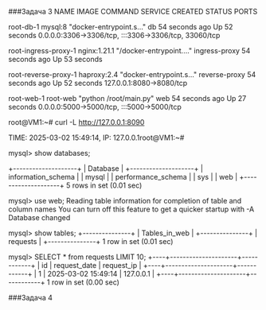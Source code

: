 ###Задача 3
NAME                   IMAGE          COMMAND                  SERVICE         CREATED          STATUS          PORTS

root-db-1              mysql:8        "docker-entrypoint.s…"   db              54 seconds ago   Up 52 seconds   0.0.0.0:3306->3306/tcp, :::3306->3306/tcp, 33060/tcp

root-ingress-proxy-1   nginx:1.21.1   "/docker-entrypoint.…"   ingress-proxy   54 seconds ago   Up 53 seconds   

root-reverse-proxy-1   haproxy:2.4    "docker-entrypoint.s…"   reverse-proxy   54 seconds ago   Up 52 seconds   127.0.0.1:8080->8080/tcp

root-web-1             root-web       "python /root/main.py"   web             54 seconds ago   Up 27 seconds   0.0.0.0:5000->5000/tcp, :::5000->5000/tcp

root@VM1:~# curl -L http://127.0.0.1:8090

TIME: 2025-03-02 15:49:14, IP: 127.0.0.1root@VM1:~# 


mysql> show databases;

+--------------------+
| Database           |
+--------------------+
| information_schema |
| mysql              |
| performance_schema |
| sys                |
| web                |
+--------------------+
5 rows in set (0.01 sec)

mysql> use web;
Reading table information for completion of table and column names
You can turn off this feature to get a quicker startup with -A
Database changed

mysql> show tables;
+---------------+
| Tables_in_web |
+---------------+
| requests      |
+---------------+
1 row in set (0.01 sec)

mysql> SELECT * from requests LIMIT 10;
+----+---------------------+------------+
| id | request_date        | request_ip |
+----+---------------------+------------+
|  1 | 2025-03-02 15:49:14 | 127.0.0.1  |
+----+---------------------+------------+
1 row in set (0.00 sec)

###Задача 4





